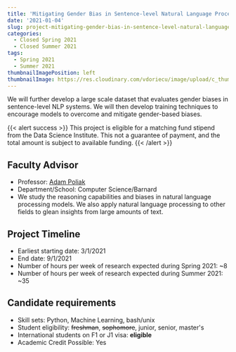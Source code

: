 ```yaml
---
title: 'Mitigating Gender Bias in Sentence-level Natural Language Processing Models'
date: '2021-01-04'
slug: project-mitigating-gender-bias-in-sentence-level-natural-language-processing-models
categories:
  - Closed Spring 2021
  - Closed Summer 2021
tags:
  - Spring 2021
  - Summer 2021
thumbnailImagePosition: left
thumbnailImage: https://res.cloudinary.com/vdoriecu/image/upload/c_thumb,w_200,g_face/v1579110178/construction_c6dqbd.png
---
```

We will further develop a large scale dataset that evaluates gender biases in sentence-level NLP systems. We will then develop training techniques to encourage models to overcome and mitigate gender-based biases.

<!--more-->

{{< alert success >}}
This project is eligible for a matching fund stipend from the Data Science Institute. This not a guarantee of payment, and the total amount is subject to available funding.
{{< /alert >}}

## Faculty Advisor
+ Professor: [Adam Poliak](https://azpoliak.github.io/)
+ Department/School: Computer Science/Barnard
+ We study the reasoning capabilities and biases in natural language processing models. We also apply natural language processing to other fields to glean insights from large amounts of text.

## Project Timeline
+ Earliest starting date: 3/1/2021
+ End date: 9/1/2021
+ Number of hours per week of research expected during Spring 2021: ~8
+ Number of hours per week of research expected during Summer 2021: ~35

## Candidate requirements
+ Skill sets: Python, Machine Learning, bash/unix
+ Student eligibility: ~~freshman~~, ~~sophomore~~, junior, senior, master's
+ International students on F1 or J1 visa: **eligible**
+ Academic Credit Possible: Yes

